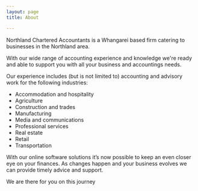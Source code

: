 ```yaml
---
layout: page
title: About

---
```


Northland Chartered Accountants is a Whangarei based firm catering to businesses in the Northland area.

With our wide range of accounting experience and knowledge we're ready and able to support you with all your business and accountings needs.

Our experience includes (but is not limited to) accounting and advisory work for the following industries:

- Accommodation and hospitality
- Agriculture
- Construction and trades
- Manufacturing
- Media and communications
- Professional services
- Real estate
- Retail
- Transportation

With our online software solutions it’s now possible to keep an even closer eye on your finances. As changes happen and your business evolves we can provide timely advice and support.

We are there for you on this journey
